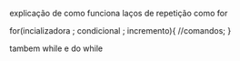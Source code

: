 explicação de como funciona laços de repetição como for

for(incializadora ; condicional ; incremento){
	//comandos;
}

tambem while e do while